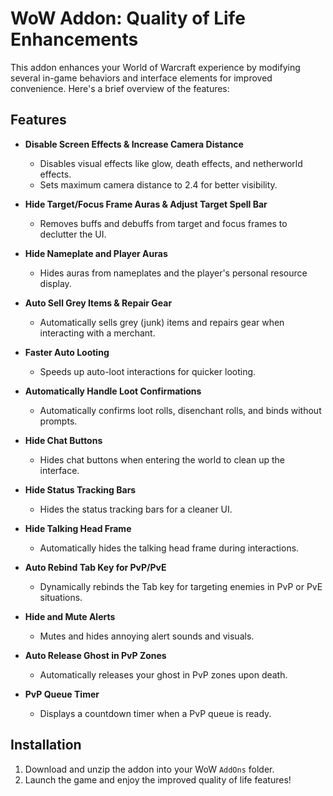 # WoW Addon: Quality of Life Enhancements

This addon enhances your World of Warcraft experience by modifying several in-game behaviors and interface elements for improved convenience. Here's a brief overview of the features:

## Features

- **Disable Screen Effects & Increase Camera Distance**
  - Disables visual effects like glow, death effects, and netherworld effects.
  - Sets maximum camera distance to 2.4 for better visibility.

- **Hide Target/Focus Frame Auras & Adjust Target Spell Bar**
  - Removes buffs and debuffs from target and focus frames to declutter the UI.

- **Hide Nameplate and Player Auras**
  - Hides auras from nameplates and the player's personal resource display.

- **Auto Sell Grey Items & Repair Gear**
  - Automatically sells grey (junk) items and repairs gear when interacting with a merchant.

- **Faster Auto Looting**
  - Speeds up auto-loot interactions for quicker looting.

- **Automatically Handle Loot Confirmations**
  - Automatically confirms loot rolls, disenchant rolls, and binds without prompts.

- **Hide Chat Buttons**
  - Hides chat buttons when entering the world to clean up the interface.

- **Hide Status Tracking Bars**
  - Hides the status tracking bars for a cleaner UI.

- **Hide Talking Head Frame**
  - Automatically hides the talking head frame during interactions.

- **Auto Rebind Tab Key for PvP/PvE**
  - Dynamically rebinds the Tab key for targeting enemies in PvP or PvE situations.

- **Hide and Mute Alerts**
  - Mutes and hides annoying alert sounds and visuals.

- **Auto Release Ghost in PvP Zones**
  - Automatically releases your ghost in PvP zones upon death.

- **PvP Queue Timer**
  - Displays a countdown timer when a PvP queue is ready.

## Installation

1. Download and unzip the addon into your WoW `AddOns` folder.
2. Launch the game and enjoy the improved quality of life features!